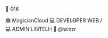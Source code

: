 💎   016

🟢 MagicianCloud
                    💻 DEVELOPER WEB
                                      /  
                                          💻 ADMIN LINTELH
🚀  @wizzr
